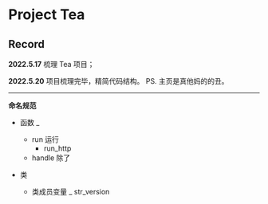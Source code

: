 # Project Tea


## Record
**2022.5.17**
梳理 Tea 项目；




**2022.5.20**
项目梳理完毕，精简代码结构。
PS. 主页是真他妈的的丑。


---

**命名规范**
- 函数
  <action>_<explain>
  - run 运行
    - run_http
  - handle 除了

- 类
  - 类成员变量
  <type>_<explain>
  str_version
